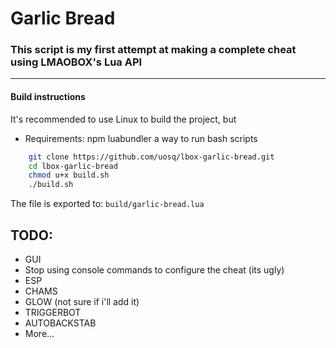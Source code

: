 # Garlic Bread

### This script is my first attempt at making a complete cheat using LMAOBOX's Lua API

---

#### Build instructions

It's recommended to use Linux to build the project, but 

- Requirements:
npm
luabundler
a way to run bash scripts

```bash
	git clone https://github.com/uosq/lbox-garlic-bread.git
	cd lbox-garlic-bread
	chmod u+x build.sh
	./build.sh
```

The file is exported to: `build/garlic-bread.lua`

## TODO:

- GUI
- Stop using console commands to configure the cheat (its ugly)
- ESP
- CHAMS
- GLOW (not sure if i'll add it)
- TRIGGERBOT
- AUTOBACKSTAB
- More...

